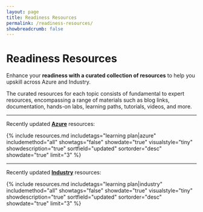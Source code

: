 ```yaml
---
layout: page
title: Readiness Resources
permalink: /readiness-resources/
showbreadcrumb: false
---
```


# Readiness Resources

Enhance your **readiness with a curated collection of resources** to help you upskill across Azure and Industry.

The curated resources for each topic consists of fundamental to expert resources, encompassing a range of materials such as blog links, documentation, hands-on labs, learning paths, tutorials, videos, and more.

<hr/>

Recently updated <a href="{{- site.baseurl -}}/azure">**Azure**</a> resources:

{% include resources.md 
    includetags="learning plan|azure" 
    includemethod="all" 
    showtags="false" 
    showdate="true" 
    visualstyle="tiny" 
    showdescription="true" 
    sortfield="updated" 
    sortorder="desc" 
    showdate="true" 
    limit="3" 
%}

<hr/>

Recently updated <a href="{{- site.baseurl -}}/industry">**Industry**</a> resources:

{% include resources.md 
    includetags="learning plan|industry" 
    includemethod="all" 
    showtags="false" 
    showdate="true" 
    visualstyle="tiny" 
    showdescription="true" 
    sortfield="updated" 
    sortorder="desc" 
    showdate="true" 
    limit="3" 
%}